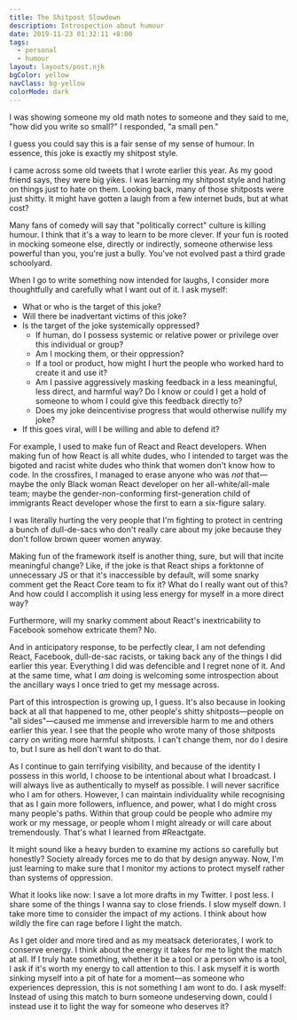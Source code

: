 ```yaml
---
title: The Shitpost Slowdown
description: Introspection about humour
date: 2019-11-23 01:32:11 +8:00
tags:
  - personal
  - humour
layout: layouts/post.njk
bgColor: yellow
navClass: bg-yellow
colorMode: dark
---
```

I was showing someone my old math notes to someone and they said to me, "how did you write so small?" I responded, "a small pen."

I guess you could say this is a fair sense of my sense of humour. In essence, this joke is exactly my shitpost style.

I came across some old tweets that I wrote earlier this year. As my good friend says, they were big yikes. I was learning my shitpost style and hating on things just to hate on them. Looking back, many of those shitposts were just shitty. It might have gotten a laugh from a few internet buds, but at what cost?

Many fans of comedy will say that "politically correct" culture is killing humour. I think that it's a way to learn to be more clever. If your fun is rooted in mocking someone else, directly or indirectly, someone otherwise less powerful than you, you're just a bully. You've not evolved past a third grade schoolyard.

When I go to write something now intended for laughs, I consider more thoughtfully and carefully what I want out of it. I ask myself:

- What or who is the target of this joke? 
- Will there be inadvertant victims of this joke?
- Is the target of the joke systemically oppressed?
  - If human, do I possess systemic or relative power or privilege over this individual or group?
  -  Am I mocking them, or their oppression?
  - If a tool or product, how might I hurt the people who worked hard to create it and use it?
  - Am I passive aggressively masking feedback in a less meaningful, less direct, and harmful way? Do I know or could I get a hold of someone to whom I could give this feedback directly to?
  - Does my joke deincentivise progress that would otherwise nullify my joke?
- If this goes viral, will I be willing and able to defend it?

For example, I used to make fun of React and React developers. When making fun of how React is all white dudes, who I intended to target was the bigoted and racist white dudes who think that women don't know how to code. In the crossfires, I managed to erase anyone who was _not_ that—maybe the only Black woman React developer on her all-white/all-male team; maybe the gender-non-conforming first-generation child of immigrants React developer whose the first to earn a six-figure salary. 

I was literally hurting the very people that I'm fighting to protect in centring a bunch of dull-de-sacs who don't really care about my joke because they don't follow brown queer women anyway.

Making fun of the framework itself is another thing, sure, but will that incite meaningful change? Like, if the joke is that React ships a forktonne of unnecessary JS or that it's inaccessible by default, will some snarky comment get the React Core team to fix it? What do I really want out of this? And how could I accomplish it using less energy for myself in a more direct way?

Furthermore, will my snarky comment about React's inextricability to Facebook somehow extricate them? No.

And in anticipatory response, to be perfectly clear, I am not defending React, Facebook, dull-de-sac racists, or taking back any of the things I did earlier this year. Everything I did was defencible and I regret none of it. And at the same time, what I *am* doing is welcoming some introspection about the ancillary ways I once tried to get my message across.

Part of this introspection is growing up, I guess. It's also because in looking back at all that happened to me, other people's shitty shitposts—people on "all sides"—caused me immense and irreversible harm to me and others earlier this year. I see that the people who wrote many of those shitposts carry on writing more harmful shitposts. I can't change them, nor do I desire to, but I sure as hell don't want to do that.

As I continue to gain terrifying visibility, and because of the identity I possess in this world, I choose to be intentional about what I broadcast. I will always live as authentically to myself as possible. I will never sacrifice who I am for others. However, I can maintain individuality while recognising that as I gain more followers, influence, and power, what I do might cross many people's paths. Within that group could be people who admire my work or my message, or people whom I might already or will care about tremendously. That's what I learned from #Reactgate.

It might sound like a heavy burden to examine my actions so carefully but honestly? Society already forces me to do that by design anyway. Now, I'm just learning to make sure that I monitor my actions to protect myself rather than systems of oppression. 

What it looks like now: I save a lot more drafts in my Twitter. I post less. I share some of the things I wanna say to close friends. I slow myself down. I take more time to consider the impact of my actions. I think about how wildly the fire can rage before I light the match.

As I get older and more tired and as my meatsack deteriorates, I work to conserve energy. I think about the energy it takes for me to light the match at all.  If I truly hate something, whether it be a tool or a person who is a tool, I ask if it's worth my energy to call attention to this. I ask myself it is worth sinking myself into a pit of hate for a moment—as someone who experiences depression, this is not something I am wont to do. I ask myself: Instead of using this match to burn someone undeserving down, could I instead use it to light the way for someone who deserves it?